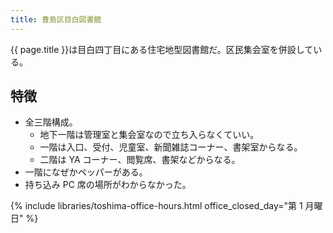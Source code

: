 ```yaml
---
title: 豊島区目白図書館
---
```


{{ page.title }}は目白四丁目にある住宅地型図書館だ。区民集会室を併設している。

## 特徴

* 全三階構成。
  * 地下一階は管理室と集会室なので立ち入らなくていい。
  * 一階は入口、受付、児童室、新聞雑誌コーナー、書架室からなる。
  * 二階は YA コーナー、閲覧席、書架などからなる。
* 一階になぜかペッパーがある。
* 持ち込み PC 席の場所がわからなかった。

{% include libraries/toshima-office-hours.html office_closed_day="第 1 月曜日" %}
